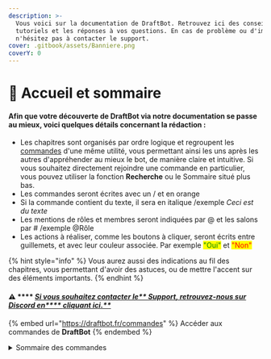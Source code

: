 ```yaml
---
description: >-
  Vous voici sur la documentation de DraftBot. Retrouvez ici des conseils, des
  tutoriels et les réponses à vos questions. En cas de problème ou d'imprévu,
  n'hésitez pas à contacter le support.
cover: .gitbook/assets/Banniere.png
coverY: 0
---
```


# 📍 Accueil et sommaire

#### Afin que votre découverte de **DraftBot** via notre documentation se passe au mieux, voici quelques détails concernant la rédaction :

* Les chapitres sont organisés par ordre logique et regroupent les [commandes](https://www.draftbot.fr/commandes) d'une même utilité, vous permettant ainsi les uns après les autres d'appréhender au mieux le bot, de manière claire et intuitive. Si vous souhaitez directement rejoindre une commande en particulier, vous pouvez utiliser la fonction **Recherche** ou le Sommaire situé plus bas.
* Les commandes seront écrites avec un / et en orange
* Si la commande contient du texte, il sera en italique /exemple _Ceci est du texte_
* Les mentions de rôles et membres seront indiquées par @ et les salons par # /exemple @Rôle
* Les actions à réaliser, comme les boutons à cliquer, seront écrits entre guillemets, et avec leur couleur associée. Par exemple <mark style="color:green;">"Oui"</mark> et <mark style="color:red;">"Non"</mark>

{% hint style="info" %}
Vous aurez aussi des indications au fil des chapitres, vous permettant d'avoir des astuces, ou de mettre l'accent sur des éléments importants.
{% endhint %}

#### :warning: **** [_**Si vous souhaitez contacter le**** ****Support****, retrouvez-nous sur Discord en**** ****cliquant ici****.**_](https://discord.com/invite/DrzKVU3)

{% embed url="https://draftbot.fr/commandes" %}
Accéder aux commandes de **DraftBot**
{% endembed %}

<details>

<summary>Sommaire des commandes</summary>

**Bot :** aide - botinfo - [config ](slash/configuration/)- panel - ping - premium - shards - support - votes

**Modération :** avertir - ban - expulser - mod - mute - normalize - note - sanctions - stickyroles - temprole - unban - unmute

**Conversations :** citer - clear - copier - move - save

**Interaction :** interserveur - rappel - reglement - restrictemoji - signaler - suggest - ticket

**Informations :** description - info - localité - profil

**Niveaux :** dropxp - level - recompenses - toplevel - updatexp

**Economie :** boutique - daily - dropmoney - money - payer - topmoney - updatemoney

**Inventaires :** inventaire - updateinventaire

**Statistiques :** gameprofil - stats

**Emotions :** interact

**Jeux :** bingo - chifumi - jeux - pendu - puissance4 - tictactoe

**Fun :** amour - anniversaire - blague - concours - rolldice - sondage - tv - youtube

**Utilitaires :** avatar - backup - couleur - maths - meteo - qrcode - react - say

**Commandes personnalisées**

\*\*\*\*

</details>
